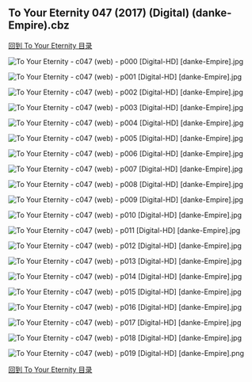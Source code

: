 ## To Your Eternity 047 (2017) (Digital) (danke-Empire).cbz


[回到 To Your Eternity 目录](https://github.com/alicewish/markdown/blob/master/series/To-Your-Eternity.md)


![To Your Eternity - c047 (web) - p000 [Digital-HD] [danke-Empire].jpg](https://wx1.sinaimg.cn/large/6a9fdecagy1fm6cdqv6xuj21kw2901ky.jpg)

![To Your Eternity - c047 (web) - p001 [Digital-HD] [danke-Empire].jpg](https://wx1.sinaimg.cn/large/6a9fdecagy1fm6cdwsinaj21kw28zqv5.jpg)

![To Your Eternity - c047 (web) - p002 [Digital-HD] [danke-Empire].jpg](https://wx1.sinaimg.cn/large/6a9fdecagy1fm6ce2kgftj21kw28ze82.jpg)

![To Your Eternity - c047 (web) - p003 [Digital-HD] [danke-Empire].jpg](https://wx1.sinaimg.cn/large/6a9fdecagy1fm6ce7axnhj21kw28ze81.jpg)

![To Your Eternity - c047 (web) - p004 [Digital-HD] [danke-Empire].jpg](https://wx1.sinaimg.cn/large/6a9fdecagy1fm6cec1jftj21kw28zb29.jpg)

![To Your Eternity - c047 (web) - p005 [Digital-HD] [danke-Empire].jpg](https://wx1.sinaimg.cn/large/6a9fdecagy1fm6ceoywnkj21kw28z7wi.jpg)

![To Your Eternity - c047 (web) - p006 [Digital-HD] [danke-Empire].jpg](https://wx1.sinaimg.cn/large/6a9fdecagy1fm6cewnypfj21kw28zx6p.jpg)

![To Your Eternity - c047 (web) - p007 [Digital-HD] [danke-Empire].jpg](https://wx1.sinaimg.cn/large/6a9fdecagy1fm6cf19cvkj21kw28ze81.jpg)

![To Your Eternity - c047 (web) - p008 [Digital-HD] [danke-Empire].jpg](https://wx1.sinaimg.cn/large/6a9fdecagy1fm6cf6f370j21kw28zqv5.jpg)

![To Your Eternity - c047 (web) - p009 [Digital-HD] [danke-Empire].jpg](https://wx1.sinaimg.cn/large/6a9fdecagy1fm6cfbncnkj21kw28z4qq.jpg)

![To Your Eternity - c047 (web) - p010 [Digital-HD] [danke-Empire].jpg](https://wx1.sinaimg.cn/large/6a9fdecagy1fm6cfhetn9j21kw28zkjm.jpg)

![To Your Eternity - c047 (web) - p011 [Digital-HD] [danke-Empire].jpg](https://wx1.sinaimg.cn/large/6a9fdecagy1fm6cfm73pcj21kw28zx6p.jpg)

![To Your Eternity - c047 (web) - p012 [Digital-HD] [danke-Empire].jpg](https://wx1.sinaimg.cn/large/6a9fdecagy1fm6cfrw1aoj21kw28z1ky.jpg)

![To Your Eternity - c047 (web) - p013 [Digital-HD] [danke-Empire].jpg](https://wx1.sinaimg.cn/large/6a9fdecagy1fm6cfxlpw2j21kw28znpd.jpg)

![To Your Eternity - c047 (web) - p014 [Digital-HD] [danke-Empire].jpg](https://wx1.sinaimg.cn/large/6a9fdecagy1fm6cg2lj6lj21kw28zu0x.jpg)

![To Your Eternity - c047 (web) - p015 [Digital-HD] [danke-Empire].jpg](https://wx1.sinaimg.cn/large/6a9fdecagy1fm6cg8enozj21kw28zb2a.jpg)

![To Your Eternity - c047 (web) - p016 [Digital-HD] [danke-Empire].jpg](https://wx1.sinaimg.cn/large/6a9fdecagy1fm6cgd1s02j21kw28zkjl.jpg)

![To Your Eternity - c047 (web) - p017 [Digital-HD] [danke-Empire].jpg](https://wx1.sinaimg.cn/large/6a9fdecagy1fm6cglneqjj21kw28zhdu.jpg)

![To Your Eternity - c047 (web) - p018 [Digital-HD] [danke-Empire].jpg](https://wx1.sinaimg.cn/large/6a9fdecagy1fm6cgqphdsj21kw28zu0x.jpg)

![To Your Eternity - c047 (web) - p019 [Digital-HD] [danke-Empire].png](https://wx1.sinaimg.cn/large/6a9fdecagy1flwuri7xzij21kw28z0ou.jpg)

[回到 To Your Eternity 目录](https://github.com/alicewish/markdown/blob/master/series/To-Your-Eternity.md)

